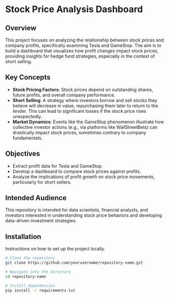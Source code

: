 # Stock Price Analysis Dashboard

## Overview
This project focuses on analyzing the relationship between stock prices and company profits, specifically examining Tesla and GameStop. The aim is to build a dashboard that visualizes how profit changes impact stock prices, providing insights for hedge fund strategies, especially in the context of short selling.

## Key Concepts
- **Stock Pricing Factors**: Stock prices depend on outstanding shares, future profits, and overall company performance.
- **Short Selling**: A strategy where investors borrow and sell stocks they believe will decrease in value, repurchasing them later to return to the lender. This can lead to significant losses if the stock price rises unexpectedly.
- **Market Dynamics**: Events like the GameStop phenomenon illustrate how collective investor actions (e.g., via platforms like WallStreetBets) can drastically impact stock prices, sometimes contrary to company fundamentals.

## Objectives
- Extract profit data for Tesla and GameStop.
- Develop a dashboard to compare stock prices against profits.
- Analyze the implications of profit growth on stock price movements, particularly for short sellers.

## Intended Audience
This repository is intended for data scientists, financial analysts, and investors interested in understanding stock price behaviors and developing data-driven investment strategies.

## Installation
Instructions on how to set up the project locally.

```bash
# Clone the repository
git clone https://github.com/yourusername/repository-name.git

# Navigate into the directory
cd repository-name

# Install dependencies
pip install -r requirements.txt
